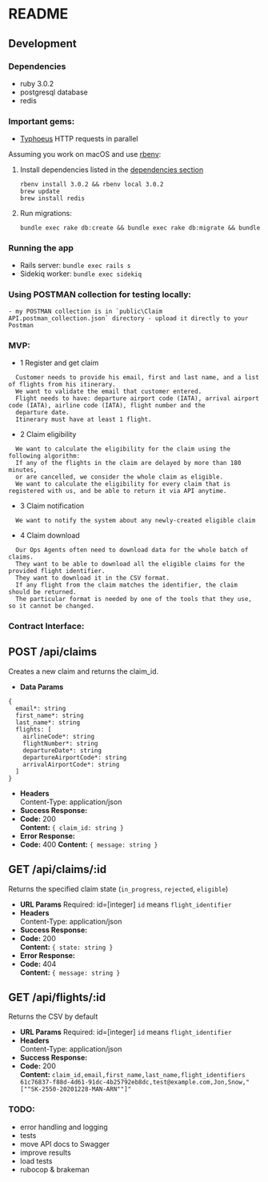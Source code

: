# README

## Development
### Dependencies

- ruby 3.0.2
- postgresql database
- redis

### Important gems:

- [Typhoeus](https://github.com/typhoeus/typhoeus) HTTP requests in parallel

Assuming you work on macOS and use [rbenv](http://http://rbenv.org/):
1. Install dependencies listed in the [dependencies section](#dependencies)

    ```shell
    rbenv install 3.0.2 && rbenv local 3.0.2
    brew update
    brew install redis
    ```

2. Run migrations:

    ```shell
    bundle exec rake db:create && bundle exec rake db:migrate && bundle
    ```

  ### Running the app

  - Rails server: `bundle exec rails s`
  - Sidekiq worker: `bundle exec sidekiq`

  ### Using POSTMAN collection for testing locally:
    - my POSTMAN collection is in `public\Claim API.postman_collection.json` directory - upload it directly to your Postman


  ### MVP:

  - 1 Register and get claim

  ```
    Customer needs to provide his email, first and last name, and a list of flights from his itinerary.
    We want to validate the email that customer entered.
    Flight needs to have: departure airport code (IATA), arrival airport code (IATA), airline code (IATA), flight number and the
    departure date.
    Itinerary must have at least 1 flight.
  ```

  - 2 Claim eligibility

  ```
    We want to calculate the eligibility for the claim using the following algorithm:
    If any of the flights in the claim are delayed by more than 180 minutes,
    or are cancelled, we consider the whole claim as eligible.
    We want to calculate the eligibility for every claim that is registered with us, and be able to return it via API anytime.
  ```

  - 3 Claim notification

  ```
    We want to notify the system about any newly-created eligible claim
  ```

  - 4 Claim download

  ```
    Our Ops Agents often need to download data for the whole batch of claims.
    They want to be able to download all the eligible claims for the provided flight identifier.
    They want to download it in the CSV format.
    If any flight from the claim matches the identifier, the claim should be returned.
    The particular format is needed by one of the tools that they use, so it cannot be changed.
  ```

  ### Contract Interface:

  **POST /api/claims**
  ----
  Creates a new claim and returns the claim_id.
  * **Data Params**  
  ```
  {
    email*: string
    first_name*: string
    last_name*: string
    flights: [
      airlineCode*: string
      flightNumber*: string
      departureDate*: string
      departureAirportCode*: string
      arrivalAirportCode*: string
    ]
  }
  ```
  * **Headers**  
  Content-Type: application/json  
  * **Success Response:**  
  * **Code:** 200  
  **Content:**  `{ claim_id: string }`
  * **Error Response:**  
  * **Code:** 400
  **Content:**  `{ message: string }`

  **GET /api/claims/:id**
  ----
  Returns the specified claim state (`in_progress`, `rejected`, `eligible`)
  * **URL Params**
  Required: id=[integer]
  `id` means `flight_identifier`
  * **Headers**  
  Content-Type: application/json  
  * **Success Response:**  
  * **Code:** 200  
  **Content:**  `{ state: string }`
  * **Error Response:**  
  * **Code:** 404  
  **Content:**  `{ message: string }`

  **GET /api/flights/:id**
  ----
  Returns the CSV by default
  * **URL Params**
  Required: id=[integer]
  `id` means `flight_identifier`
  * **Headers**  
  Content-Type: application/json  
  * **Success Response:**  
  * **Code:** 200  
  **Content:**  `claim_id,email,first_name,last_name,flight_identifiers
61c76837-f88d-4d61-91dc-4b25792eb8dc,test@example.com,Jon,Snow,"[""SK-2550-20201228-MAN-ARN""]"`


  ### TODO:
  - error handling and logging
  - tests
  - move API docs to Swagger
  - improve results
  - load tests
  - rubocop & brakeman
